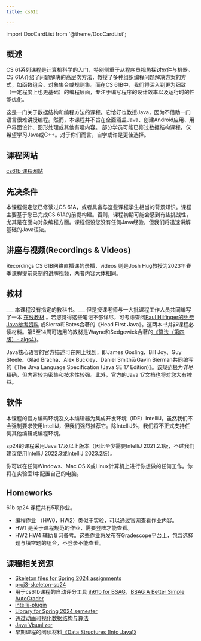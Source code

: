 ```yaml
---
title: cs61b

---
```


import DocCardList from '@theme/DocCardList';

## 概述
CS 61系列课程是计算机科学的入门，特别侧重于从程序员视角探讨软件与机器。CS 61A介绍了问题解决的高层次方法，教授了多种组织编程问题解决方案的方式，如函数组合、对象集合或规则集。而在CS 61B中，我们将深入到更为细致（一定程度上也更基础）的编程层面，专注于编写程序的设计效率以及运行时的性能优化。

这是一门关于数据结构和编程方法的课程。它恰好也教授Java，因为不借助一门语言很难讲授编程。然而，本课程并不旨在全面涵盖Java、创建Android应用、用户界面设计、图形处理或其他有趣内容。
部分学员可能已修过数据结构课程，仅希望学习Java或C++。对于你们而言，自学或许是更佳选择。

## 课程网站
[cs61b 课程网站](https://sp24.datastructur.es)

## 先决条件
本课程假定您已修读过CS 61A，或者具备与这些课程学生相当的背景知识。课程主要基于您已完成CS 61A的前提构建。否则，课程初期可能会感到有些挑战性，尤其是在面向对象编程方面。课程假设您没有任何Java经验，但我们将迅速讲解基础的Java语法。

## 讲座与视频(Recordings & Videos)
Recordings CS 61B网络直播课的录播，videos 则是Josh Hug教授为2023年春季课程提前录制的讲解视频，两者内容大体相同。

## 教材
___ 本课程没有指定的教科书。___
但是授课老师与一大批课程工作人员共同编写了一本 [在线教材](https://cs61b-2.gitbook.io/cs61b-textbook/) 。若您觉得这些笔记不够详尽，可考虑查阅[Paul Hilfinger的免费Java参考资料](https://inst.eecs.berkeley.edu//~cs61b/fa14/book1/java.pdf) 或Sierra和Bates合著的《Head First Java》。这两本书并非课程必读材料。第5至14周可选用的教材是Wayne和Sedgewick合著的[《算法（第四版）- algs4》](http://algs4.cs.princeton.edu/home/)。

Java核心语言的官方描述可在网上找到，即James Gosling、Bill Joy、Guy Steele、Gilad Bracha、Alex Buckley、Daniel Smith及Gavin Bierman共同编写的《The Java Language Specification (Java SE 17 Edition)》。该规范极为详尽精确，但内容较为密集和技术性较强。此外，官方的Java 17文档也将对您大有裨益。

## 软件
本课程的官方编码环境及文本编辑器为集成开发环境（IDE）IntelliJ。虽然我们不会强制要求使用IntelliJ，但我们强烈推荐它。除IntelliJ外，我们将不正式支持任何其他编辑或编程环境。

sp24的课程采用Java 17及以上版本（因此至少需要IntelliJ 2021.2.1版，不过我们建议使用IntelliJ 2022.3或IntelliJ 2023.2版）。

你可以在任何Windows、Mac OS X或Linux计算机上进行你想做的任何工作。你将在实验室1中配置自己的电脑。

## Homeworks
61b sp24 课程共有5项作业。
- 编程作业 （HW0，HW2）类似于实验，可以通过官网查看作业内容。
- HW1 是关于课程规范的作业，需要登陆才能查看。
- HW2 HW4 辅助复习备考。这些作业将发布在Gradescope平台上，包含选择题与填空题的组合，不登录不能查看。
## 课程相关资源
- [Skeleton files for Spring 2024 assignments](https://github.com/Berkeley-CS61B/skeleton-sp24)
- [proj3-skeleton-sp24](https://github.com/Berkeley-CS61B/proj3-skeleton-sp24)
- 用于cs61b课程的自动评分工具 [jh61b for BSAG](https://github.com/Berkeley-CS61B/bsag-jh61b)，[BSAG A Better Simple AutoGrader](https://github.com/Berkeley-CS61B/BSAG)
- [intellij-plugin](https://github.com/Berkeley-CS61B/intellij-plugin)
- [Library for Spring 2024 semester](https://github.com/Berkeley-CS61B/library-sp24)
- [通过动画可视化数据结构与算法](https://visualgo.net/zh)
- [Java Visualizer](https://cscircles.cemc.uwaterloo.ca//java_visualize/)
- 早期课程的阅读材料[《Data Structures (Into Java)》](https://inst.eecs.berkeley.edu//~cs61b/fa14/book2/data-structures.pdf)
<DocCardList />